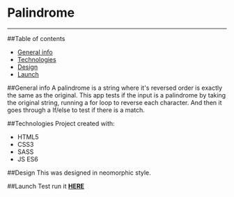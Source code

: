 # Palindrome
---------
##Table of contents
* [General info](#general-info)
* [Technologies](#technologies)
* [Design](#design)
* [Launch](#launch)

##General info
A palindrome is a string where it's reversed order is exactly the same as the original. This app tests if the input is a palindrome by taking the original string, running a for loop to reverse each character. And then it goes through a If/else to test if there is a match.

##Technologies
Project created with:
* HTML5
* CSS3
* SASS
* JS ES6

##Design
This was designed in neomorphic style. 

##Launch
Test run it **[HERE](http://htmlpreview.github.io/?https://github.com/superchrisho/palindrome/blob/main/index.html)**


